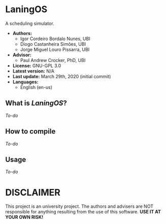 # LaningOS

A scheduling simulator.

* **Authors:**
  * Igor Cordeiro Bordalo Nunes, UBI
  * Diogo Castanheira Simões, UBI
  * Jorge Miguel Louro Pissarra, UBI
* **Advisor:**
  * Paul Andrew Crocker, PhD, UBI
* **License:** GNU-GPL 3.0
* **Latest version:** N/A
* **Last update:** March 29th, 2020 (initial commit)
* **Languages:**
  * English (en-us)


## What is _LaningOS_?

_To-do_


## How to compile

_To-do_


## Usage

_To-do_


# DISCLAIMER

This project is an university project. The authors and advisers are NOT responsible for anything resulting from the use of this software. **USE IT AT YOUR OWN RISK!**
